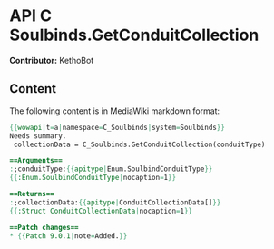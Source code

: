 # API C Soulbinds.GetConduitCollection

**Contributor:** KethoBot

## Content

The following content is in MediaWiki markdown format:

```mediawiki
{{wowapi|t=a|namespace=C_Soulbinds|system=Soulbinds}}
Needs summary.
 collectionData = C_Soulbinds.GetConduitCollection(conduitType)

==Arguments==
:;conduitType:{{apitype|Enum.SoulbindConduitType}}
{{:Enum.SoulbindConduitType|nocaption=1}}

==Returns==
:;collectionData:{{apitype|ConduitCollectionData[]}}
{{:Struct ConduitCollectionData|nocaption=1}}

==Patch changes==
* {{Patch 9.0.1|note=Added.}}
```